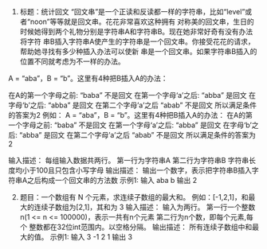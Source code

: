 1. 标题：统计回文
“回文串”是一个正读和反读都一样的字符串，比如“level”或者“noon”等等就是回文串。花花非常喜欢这种拥有
对称美的回文串，生日的时候她得到两个礼物分别是字符串A和字符串B。现在她非常好奇有没有办法将字符
串B插入字符串A使产生的字符串是一个回文串。你接受花花的请求，帮助她寻找有多少种插入办法可以使新
串是一个回文串。如果字符串B插入的位置不同就考虑为不一样的办法。

A = “aba”，B = “b”。这里有4种把B插入A的办法：

在A的第一个字母之前: “baba” 不是回文
在第一个字母‘a’之后: “abba” 是回文
在字母‘b’之后: “abba” 是回文
在第二个字母’a’之后 “abab” 不是回文
所以满足条件的答案为2
例如：
A = “aba”，B = “b”。这里有4种把B插入A的办法：
在A的第一个字母之前: “baba” 不是回文
在第一个字母‘a’之后: “abba” 是回文
在字母‘b’之后: “abba” 是回文
在第二个字母’a’之后 “abab” 不是回文
所以满足条件的答案为2

输入描述：
每组输入数据共两行。
第一行为字符串A
第二行为字符串B
字符串长度均小于100且只包含小写字母
输出描述：
输出一个数字，表示把字符串B插入字符串A之后构成一个回文串的方法数
示例1:
输入
aba
b
输出
2

2. 题目：一个数组有 N 个元素，求连续子数组的最大和。 例如：[-1,2,1]，和最大的连续子数组为[2,1]，其和为 3
输入描述：
输入为两行。 第一行一个整数n(1 <= n <= 100000)，表示一共有n个元素 第二行为n个数，即每个元素,每个
整数都在32位int范围内。以空格分隔。
输出描述：
所有连续子数组中和最大的值。
示例1:
输入
3 -1 2 1
输出
3